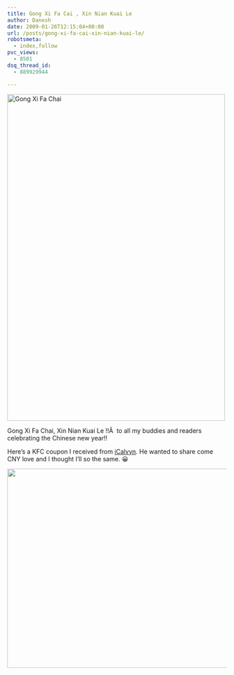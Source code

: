 ```yaml
---
title: Gong Xi Fa Cai , Xin Nian Kuai Le
author: Danesh
date: 2009-01-26T12:15:04+00:00
url: /posts/gong-xi-fa-cai-xin-nian-kuai-le/
robotsmeta:
  - index,follow
pvc_views:
  - 8501
dsq_thread_id:
  - 889929944

---
```

<img loading="lazy" class="alignnone size-medium wp-image-1198" title="Gong Xi Fa Chai" src="/wp-content/uploads/2009/01/3163080999_6e61e629fe_b-500x751.jpg" alt="Gong Xi Fa Chai" width="500" height="751" srcset="/wp-content/uploads/2009/01/3163080999_6e61e629fe_b-500x751.jpg 500w, /wp-content/uploads/2009/01/3163080999_6e61e629fe_b.jpg 681w" sizes="(max-width: 500px) 100vw, 500px" />

Gong Xi Fa Chai, Xin Nian Kuai Le !!Â  to all my buddies and readers celebrating the Chinese new year!!

Here&#8217;s a KFC coupon I received from [iCalvyn][1]. He wanted to share come CNY love and I thought I&#8217;ll so the same. 😀

<img loading="lazy" class="alignnone" title="KFC Zinger Tower" src="http://img242.imageshack.us/img242/7241/kfcjm0.jpg" alt="" width="640" height="458" />

 [1]: http://www.icalvyn.com/